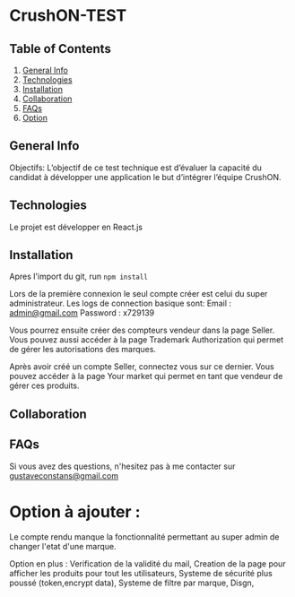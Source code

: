 # CrushON-TEST

## Table of Contents
1. [General Info](#general-info)
2. [Technologies](#technologies)
3. [Installation](#installation)
4. [Collaboration](#collaboration)
5. [FAQs](#faqs)
6. [Option](#option-à-ajouter)

## General Info
<a name="general-info"></a>
    Objectifs:
L’objectif de ce test technique est d’évaluer la capacité du candidat à développer une
application le but d’intégrer l’équipe CrushON.

## Technologies
<a name="technologies"></a>

Le projet est développer en React.js

## Installation
<a name="installation"></a>

Apres l'import du git, run `npm install`

Lors de la première connexion le seul compte créer est celui du super administrateur. Les logs de connection basique sont:
Email : admin@gmail.com
Password : x729139
 
Vous pourrez ensuite créer des compteurs vendeur dans la page Seller.
Vous pouvez aussi accéder à la page Trademark Authorization qui permet de gérer les autorisations des marques.
 
Après avoir créé un compte Seller, connectez vous sur ce dernier.
Vous pouvez accéder à la page Your market qui permet en tant que vendeur de gérer ces produits.


## Collaboration
<a name="collaboration"></a>

## FAQs
<a name="faqs"></a>

Si vous avez des questions, n'hesitez pas à me contacter 
sur gustaveconstans@gmail.com

# Option à ajouter : 
<a name="option"></a>
Le compte rendu manque la fonctionnalité permettant au super admin de changer l'etat d'une marque.

Option en plus :
Verification de la validité du mail,
Creation de la page pour afficher les produits pour tout les utilisateurs,
Systeme de sécurité plus poussé (token,encrypt data),
Systeme de filtre par marque,
Disgn,

